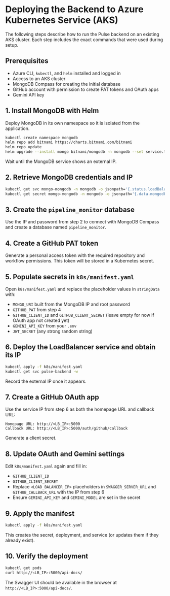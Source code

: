 # Deploying the Backend to Azure Kubernetes Service (AKS)


The following steps describe how to run the Pulse backend on an existing AKS cluster.
Each step includes the exact commands that were used during setup.

## Prerequisites
- Azure CLI, `kubectl`, and `helm` installed and logged in
- Access to an AKS cluster
- MongoDB Compass for creating the initial database
- GitHub account with permission to create PAT tokens and OAuth apps
- Gemini API key

## 1. Install MongoDB with Helm
Deploy MongoDB in its own namespace so it is isolated from the application.
```bash
kubectl create namespace mongodb
helm repo add bitnami https://charts.bitnami.com/bitnami
helm repo update
helm upgrade --install mongo bitnami/mongodb -n mongodb --set service.type=LoadBalancer
```
Wait until the MongoDB service shows an external IP.

## 2. Retrieve MongoDB credentials and IP
```bash
kubectl get svc mongo-mongodb -n mongodb -o jsonpath='{.status.loadBalancer.ingress[0].ip}'
kubectl get secret mongo-mongodb -n mongodb -o jsonpath='{.data.mongodb-root-password}' | base64 -d
```

## 3. Create the `pipeline_monitor` database
Use the IP and password from step 2 to connect with MongoDB Compass and
create a database named `pipeline_monitor`.

## 4. Create a GitHub PAT token
Generate a personal access token with the required repository and workflow
permissions. This token will be stored in a Kubernetes secret.

## 5. Populate secrets in `k8s/manifest.yaml`
Open `k8s/manifest.yaml` and replace the placeholder values in `stringData`
with:
- `MONGO_URI` built from the MongoDB IP and root password
- `GITHUB_PAT` from step 4
- `GITHUB_CLIENT_ID` and `GITHUB_CLIENT_SECRET` (leave empty for now if
  OAuth app not created yet)
- `GEMINI_API_KEY` from your `.env`
- `JWT_SECRET` (any strong random string)

## 6. Deploy the LoadBalancer service and obtain its IP
```bash
kubectl apply -f k8s/manifest.yaml
kubectl get svc pulse-backend -w
```
Record the external IP once it appears.

## 7. Create a GitHub OAuth app
Use the service IP from step 6 as both the homepage URL and callback URL:
```
Homepage URL: http://<LB_IP>:5000
Callback URL: http://<LB_IP>:5000/auth/github/callback
```
Generate a client secret.

## 8. Update OAuth and Gemini settings
Edit `k8s/manifest.yaml` again and fill in:
- `GITHUB_CLIENT_ID`
- `GITHUB_CLIENT_SECRET`
- Replace `<LOAD_BALANCER_IP>` placeholders in `SWAGGER_SERVER_URL` and
  `GITHUB_CALLBACK_URL` with the IP from step 6
- Ensure `GEMINI_API_KEY` and `GEMINI_MODEL` are set in the secret

## 9. Apply the manifest
```bash
kubectl apply -f k8s/manifest.yaml
```
This creates the secret, deployment, and service (or updates them if they
already exist).

## 10. Verify the deployment
```bash
kubectl get pods
curl http://<LB_IP>:5000/api-docs/
```
The Swagger UI should be available in the browser at
`http://<LB_IP>:5000/api-docs/`.
